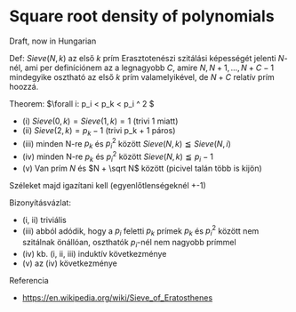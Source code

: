 # Square root density of polynomials

Draft, now in Hungarian

Def: $Sieve(N, k)$ az első $k$ prím Erasztotenészi szitálási képességét jelenti $N$-nél, ami per definíciónem az a legnagyobb $C$, amire $N, N+1, ..., N+C-1$ mindegyike osztható az első $k$ prím valamelyikével, de $N+C$ relatív prím hoozzá.

Theorem: $\forall i: p_i < p_k < p_i ^ 2 $
- (i)   $Sieve(0, k) = Sieve(1, k) = 1$ (trivi 1 miatt)
- (ii)  $Sieve(2, k) = p_k - 1$ (trivi p_k + 1 páros) 
- (iii) minden N-re $p_k$ és $p_i^2$ között $Sieve(N, k) \leqq Sieve(N, i)$ 
- (iv)  minden N-re $p_k$ és $p_i^2$ között $Sieve(N, k) \leqq p_i - 1$
- (v)   Van prím $N$ és $N + \sqrt N$ között (picivel talán több is kijön)

Széleket majd igazítani kell (egyenlőtlenségeknél +-1)

Bizonyításvázlat:

- (i, ii) triviális
- (iii) abból adódik, hogy a $p_i$ feletti $p_k$ prímek $p_k$ és $p_i^2$ között nem szitálnak önállóan, oszthatók $p_i$-nél nem nagyobb prímmel
- (iv) kb. (i, ii, iii) induktív következménye
- (v) az (iv) következménye

Referencia

- https://en.wikipedia.org/wiki/Sieve_of_Eratosthenes
